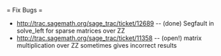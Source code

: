 = Fix Bugs =

 * http://trac.sagemath.org/sage_trac/ticket/12689 -- (done) Segfault in solve_left for sparse matrices over ZZ
 * http://trac.sagemath.org/sage_trac/ticket/11358 -- (open!) matrix multiplication over ZZ sometimes gives incorrect results
